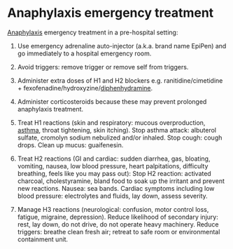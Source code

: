 # Anaphylaxis emergency treatment

[Anaphylaxis](../anaphylaxis/) emergency treatment in a pre-hospital setting:

1. Use emergency adrenaline auto-injector (a.k.a. brand name EpiPen) and go immediately to a hospital emergency room.

2. Avoid triggers: remove trigger or remove self from triggers.

3. Administer extra doses of H1 and H2 blockers e.g. ranitidine/cimetidine + fexofenadine/hydroxyzine/[diphenhydramine](../diphenhydramine/).

4. Administer corticosteroids because these may prevent prolonged anaphylaxis treatment.

5. Treat H1 reactions (skin and respiratory: mucous overproduction, [asthma](../asthma/), throat tightening, skin itching). Stop asthma attack: albuterol sulfate, cromolyn sodium nebulized and/or inhaled. Stop cough: cough drops. Clean up mucus: guaifenesin.

6. Treat H2 reactions (GI and cardiac: sudden diarrhea, gas, bloating, vomiting, nausea, low blood pressure, heart palpitations, difficulty breathing, feels like you may pass out): Stop H2 reaction: activated charcoal, cholestyramine, bland food to soak up the irritant and prevent new reactions. Nausea: sea bands. Cardiac symptoms including low blood pressure: electrolytes and fluids, lay down, assess severity.

7. Manage H3 reactions (neurological: confusion, motor control loss, fatigue, migraine, depression). Reduce likelihood of secondary injury: rest, lay down, do not drive, do not operate heavy machinery. Reduce triggers: breathe clean fresh air; retreat to safe room or environmental containment unit.

